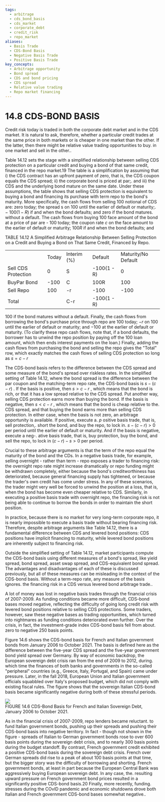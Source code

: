 ```yaml
---
tags:
  - arbitrage
  - cds_bond_basis
  - cds_market
  - corporate_debt
  - credit_risk
  - repo_market
aliases:
  - Basis Trade
  - CDS-Bond Basis
  - Negative Basis Trade
  - Positive Basis Trade
key_concepts:
  - Arbitrage opportunity
  - Bond spread
  - CDS and bond pricing
  - CDS spread
  - Relative value trading
  - Repo market financing
---
```


# 14.8 CDS-BOND BASIS  

Credit risk today is traded in both the corporate debt market and in the CDS market. It is natural to ask, therefore, whether a particular credit trades at the same price in both markets or is cheaper in one market than the other. If the latter, then there might be relative value trading opportunities to buy. in one market and sell in the other..  

Table 14.12 sets the stage with a simplified relationship between selling CDS protection on a particular credit and buying a bond of that same credit, financed in the repo market.19 The table is a simplification by assuming that i) the CDS contract has an upfront payment of zero, that is, the CDS coupon equals the CDS spread; ii) the corporate bond is priced at par;. and iii) the CDS and the underlying bond mature on the same date. Under these assumptions, the table shows that selling CDS protection is equivalent to buying a bond and financing its purchase with term repo to the bond's maturity. More specifically, the cash flows from selling 100 notional of CDS are: zero today; the spread s on 100 until the earlier of default or maturity;. $-\:100(1-R)$ if and when the bond defaults; and zero if the bond matures. without a default. The cash flows from buying 100 face amount of the bond at a price of par are - 100 today; the coupon rate $c$ on the face amount to the earlier of default or maturity; $100R$ if and when the bond defaults; and  

TABLE 14.12 A Simplified Arbitrage Relationship Between Selling Protection on a Credit and Buying a Bond on That Same Credit, Financed by Repo.   


<html><body><table><tr><td></td><td>Today</td><td>Interim (%)</td><td>Default</td><td>Maturity/No Default</td></tr><tr><td>Sell CDS Protection</td><td>0</td><td>S</td><td>-100(1 - R)</td><td>0</td></tr><tr><td>BuyPar Bond</td><td>-100</td><td>C</td><td>100R</td><td>100</td></tr><tr><td>Sell Repo</td><td>100</td><td>-r</td><td>-100</td><td>-100</td></tr><tr><td>Total</td><td></td><td>C-r</td><td>-100(1 - R)</td><td></td></tr></table></body></html>  

100 if the bond matures without a default. Finally, the cash flows from borrowing the bond's purchase price through repo are 100 today; $-r$ on 100 until the earlier of default or maturity; and $-100$ at the earlier of default or maturity. (To clarify these repo cash flows, note that, if a bond defaults, the borrower has to unwind the repo position by paying off the 100 loan amount, which then ends interest payments on the loan.) Finally, adding the cash flows from purchasing the bond and selling the repo gives the "Total" row, which exactly matches the cash flows of selling CDS protection so long as $s=c-r$  

The CDS-bond basis refers to the difference between the CDS spread and some measure of the bond's spread over riskless rates. In the simplified setting of Table 14.12, where the bond spread is the difference between the par coupon and the matching-term repo rate, the CDS-bond basis is $s-(c-r)$ . If the basis is positive, then $s>c-r$ , which means that the bond is rich, or that it has a low spread relative to the CDS spread. Put another way, selling CDS protection earns more than buying the bond. If the basis is negative, then $s<c-r$ , which means that the bond is cheap relative to the. CDS spread, and that buying the bond earns more than selling CDS protection. In either case, when the basis is not zero, an arbitrage opportunity is available. If positive, execute a. $p$ ositive basis trade, that is, sell protection,. short the bond, and buy the repo, to lock in. $s-(c-r)>0$ per period until the earlier of default or maturity. And if the basis is negative, execute a neg-. ative basis trade, that is, buy protection, buy the bond, and sell the repo, to lock in $(c-r)-s>0$ per period.  

Crucial to these arbitrage arguments is that the term of the repo equal the maturity of the bond and the CDs. In a negative basis trade, for example, selling overnight - rather than term - repo exposes a trader to financing risk: the overnight repo rate might increase dramatically or repo funding might be withdrawn completely, either because the bond's creditworthiness has deteriorated, because general financing supply has tightened, or because the trader's own credit has come under stress. In any of these scenarios, the trader might very well be forced to unwind the position at a loss, that is, when the bond has become even cheaper relative to CDS. Similarly, in executing a positive basis trade with overnight repo, the financing risk is not being able to continue to borrow the bonds in order to maintain the short position.  

In practice, because there is no market for very long-term corporate repo, it is nearly impossible to execute a basis trade without bearing financing risk. Therefore, despite arbitrage arguments like Table 14.12, there is a fundamental difference between CDS and levered bond positions: CDS positions have implicit financing to maturity, while levered bond positions are inherently subject to financing risk.  

Outside the simplified setting of Table 14.12, market participants compute the CDS-bond basis using different measures of a bond's spread, like yield spread, bond spread, asset swap spread, and CDS-equivalent bond spread. The advantages and disadvantages of each of these is discussed previously, but all of these measures can be misleading in the context of the CDS-bond basis. Without a term-repo rate, any measure of the basis ignores. the financing risk in a CDS versus levered bond arbitrage trade..  

A lot of money was lost in negative basis trades through the financial crisis of 2007-2009. As funding conditions became more difficult, CDS-bond bases moved negative, reflecting the difficulty of going long credit risk with levered bond positions relative to selling CDS protections. Some traders, however, saw these negative bases as trading opportunities, which turned into nightmares as funding conditions deteriorated even further. Over the crisis, in fact, the investment-grade index CDS-bond basis fell from about. zero to negative 250 basis points.  

Figure 14.6 shows the CDS-bond basis for French and Italian government bonds from January 2006 to October 2021. The basis is defined here as the difference between the five-year CDS spread and the five-year government bond yield spread over Germany. By way of economic backdrop, the European sovereign debt crisis ran from the end of 2009 to 2012, during. which time the finances of both banks and governments in the so-called "peripheral" countries (e.g., Greece, Italy, Portugal, and Spain) came under pressure. Later, in the fall 2018, European Union and Italian government officials squabbled over Italy's proposed budget, which did not comply with existing fiscal rules. The figure shows that the sovereign Italian CDS-bond basis became significantly negative during both of these stressful periods.  

![](4cfbcd8d5e84cf7bf5d08c4db9a76902495d9a832e7bd51b2581e98f3d23c646.jpg)  
FIGURE 14.6 CDS-Bond Basis for French and Italian Sovereign Debt, January 2006 to October 2021.  

As in the financial crisis of 2007-2009, repo lenders became reluctant. to fund Italian government bonds, pushing up their spreads and pushing their CDS-bond basis into negative territory. In fact - though not shown in the figure - spreads of Italian to German government bonds rose to over 600 basis points during the sovereign debt crisis, and to nearly 300 basis points during the budget standoff. By contrast, French government credit exhibited a positive CDS-bond basis during the sovereign debt crisis. French over German spreads did rise to a peak of about 100 basis points at that time, but the bigger story was the difficulty of borrowing and shorting. French government bonds, at least in part because the European Central Bank was aggressively buying European sovereign debt. In any case, the. resulting upward pressure on French government bond prices resulted in a significantly positive CDS-bond basis.20 Finally, more recently, funding. stresses during the COvID pandemic and economic shutdowns drove both Italian and French government CDS-bond bases somewhat negative..  
